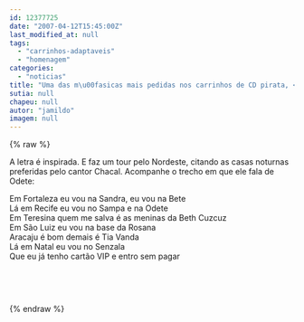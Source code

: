 ```yaml
---
id: 12377725
date: "2007-04-12T15:45:00Z"
last_modified_at: null
tags:
  - "carrinhos-adaptaveis"
  - "homenagem"
categories:
  - "noticias"
title: "Uma das m\u00fasicas mais pedidas nos carrinhos de CD pirata, <i>Rei do Cabar\u00e9</i> faz homenagem a Odete "
sutia: null
chapeu: null
autor: "jamildo"
imagem: null
---
```

{% raw %}
<p>A letra &eacute; inspirada. E faz um tour pelo Nordeste, citando as casas noturnas preferidas pelo cantor Chacal. Acompanhe o trecho em que ele fala de Odete:</p>
<p>Em Fortaleza eu vou na Sandra, eu vou na Bete<br />L&aacute; em Recife eu vou no Sampa e na Odete<br />Em Teresina quem me salva &eacute; as meninas da Beth Cuzcuz<br />Em S&atilde;o Luiz eu vou na base da Rosana<br />Aracaju &eacute; bom demais &eacute; Tia Vanda<br />L&aacute; em Natal eu vou no Senzala<br />Que eu j&aacute; tenho cart&atilde;o VIP e entro sem pagar</p>
<p>&nbsp;</p>
<p>&nbsp;</p>
{% endraw %}